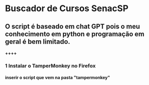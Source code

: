 # Buscador de Cursos SenacSP
## O script é baseado em chat GPT pois o meu conhecimento em python e programação em geral é bem limitado.

__++++__
### 1 Instalar o TamperMonkey no Firefox
#### inserir o script que vem na pasta "tampermonkey"
